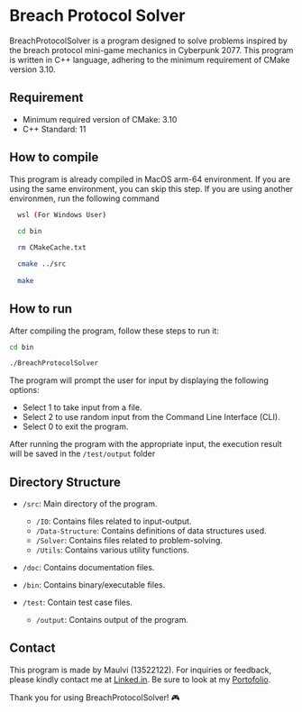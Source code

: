 
# Breach Protocol Solver

BreachProtocolSolver is a program designed to solve problems inspired by the breach protocol mini-game mechanics in Cyberpunk 2077. This program is written in C++ language, adhering to the minimum requirement of CMake version 3.10.




## Requirement

- Minimum required version of CMake: 3.10
- C++ Standard: 11




## How to compile

This program is already compiled in MacOS arm-64 environment. If you are using the same environment, you can skip this step. If you are using another environmen, run the following command 

```bash
  wsl (For Windows User)
  
  cd bin

  rm CMakeCache.txt

  cmake ../src
  
  make
```


## How to run

After compiling the program, follow these steps to run it:

```bash
cd bin

./BreachProtocolSolver
```
The program will prompt the user for input by displaying the following options:

- Select 1 to take input from a file.
- Select 2 to use random input from the Command Line Interface (CLI).
- Select 0 to exit the program.

After running the program with the appropriate input, the execution result will be saved in the `/test/output` folder



## Directory Structure
-  `/src`: Main directory of the program.
    - `/IO`: Contains files related to input-output.
    - `/Data-Structure`: Contains definitions of data structures used.
    - `/Solver`: Contains files related to problem-solving.
    - `/Utils`: Contains various utility functions.

- `/doc`: Contains documentation files.
- `/bin`: Contains binary/executable files.
- `/test`: Contain test case files.
    - `/output`: Contains output of the program.
## Contact
This program is made by Maulvi (13522122). For inquiries or feedback, please kindly contact me at [Linked.in](https://www.linkedin.com/in/maulvi-ziadinda-maulana-02b1a5225/). Be sure to look at my [Portofolio](maulvi-zm.github.io).

Thank you for using BreachProtocolSolver! 🎮

